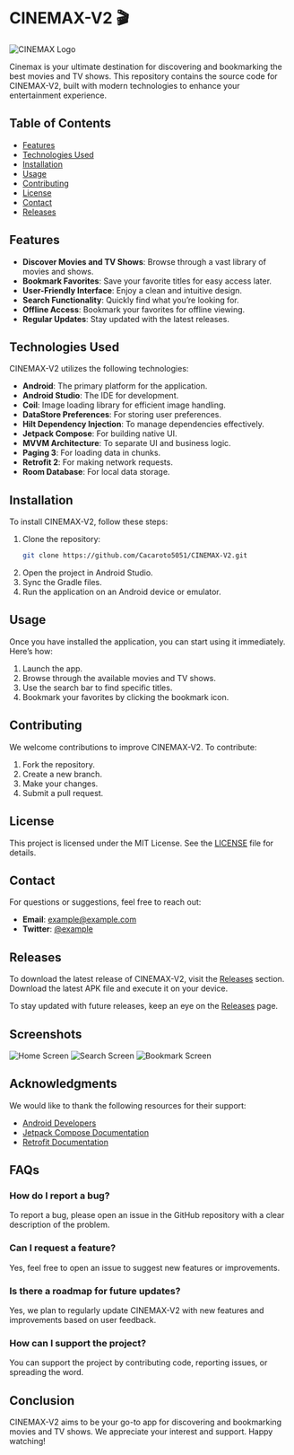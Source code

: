 # CINEMAX-V2 🎬

![CINEMAX Logo](https://example.com/logo.png)

Cinemax is your ultimate destination for discovering and bookmarking the best movies and TV shows. This repository contains the source code for CINEMAX-V2, built with modern technologies to enhance your entertainment experience.

## Table of Contents

- [Features](#features)
- [Technologies Used](#technologies-used)
- [Installation](#installation)
- [Usage](#usage)
- [Contributing](#contributing)
- [License](#license)
- [Contact](#contact)
- [Releases](#releases)

## Features

- **Discover Movies and TV Shows**: Browse through a vast library of movies and shows.
- **Bookmark Favorites**: Save your favorite titles for easy access later.
- **User-Friendly Interface**: Enjoy a clean and intuitive design.
- **Search Functionality**: Quickly find what you’re looking for.
- **Offline Access**: Bookmark your favorites for offline viewing.
- **Regular Updates**: Stay updated with the latest releases.

## Technologies Used

CINEMAX-V2 utilizes the following technologies:

- **Android**: The primary platform for the application.
- **Android Studio**: The IDE for development.
- **Coil**: Image loading library for efficient image handling.
- **DataStore Preferences**: For storing user preferences.
- **Hilt Dependency Injection**: To manage dependencies effectively.
- **Jetpack Compose**: For building native UI.
- **MVVM Architecture**: To separate UI and business logic.
- **Paging 3**: For loading data in chunks.
- **Retrofit 2**: For making network requests.
- **Room Database**: For local data storage.

## Installation

To install CINEMAX-V2, follow these steps:

1. Clone the repository:
   ```bash
   git clone https://github.com/Cacaroto5051/CINEMAX-V2.git
   ```
2. Open the project in Android Studio.
3. Sync the Gradle files.
4. Run the application on an Android device or emulator.

## Usage

Once you have installed the application, you can start using it immediately. Here’s how:

1. Launch the app.
2. Browse through the available movies and TV shows.
3. Use the search bar to find specific titles.
4. Bookmark your favorites by clicking the bookmark icon.

## Contributing

We welcome contributions to improve CINEMAX-V2. To contribute:

1. Fork the repository.
2. Create a new branch.
3. Make your changes.
4. Submit a pull request.

## License

This project is licensed under the MIT License. See the [LICENSE](LICENSE) file for details.

## Contact

For questions or suggestions, feel free to reach out:

- **Email**: example@example.com
- **Twitter**: [@example](https://twitter.com/example)

## Releases

To download the latest release of CINEMAX-V2, visit the [Releases](https://github.com/Cacaroto5051/CINEMAX-V2/releases) section. Download the latest APK file and execute it on your device.

To stay updated with future releases, keep an eye on the [Releases](https://github.com/Cacaroto5051/CINEMAX-V2/releases) page.

## Screenshots

![Home Screen](https://example.com/home-screen.png)
![Search Screen](https://example.com/search-screen.png)
![Bookmark Screen](https://example.com/bookmark-screen.png)

## Acknowledgments

We would like to thank the following resources for their support:

- [Android Developers](https://developer.android.com/)
- [Jetpack Compose Documentation](https://developer.android.com/jetpack/compose)
- [Retrofit Documentation](https://square.github.io/retrofit/)

## FAQs

### How do I report a bug?

To report a bug, please open an issue in the GitHub repository with a clear description of the problem.

### Can I request a feature?

Yes, feel free to open an issue to suggest new features or improvements.

### Is there a roadmap for future updates?

Yes, we plan to regularly update CINEMAX-V2 with new features and improvements based on user feedback.

### How can I support the project?

You can support the project by contributing code, reporting issues, or spreading the word.

## Conclusion

CINEMAX-V2 aims to be your go-to app for discovering and bookmarking movies and TV shows. We appreciate your interest and support. Happy watching!